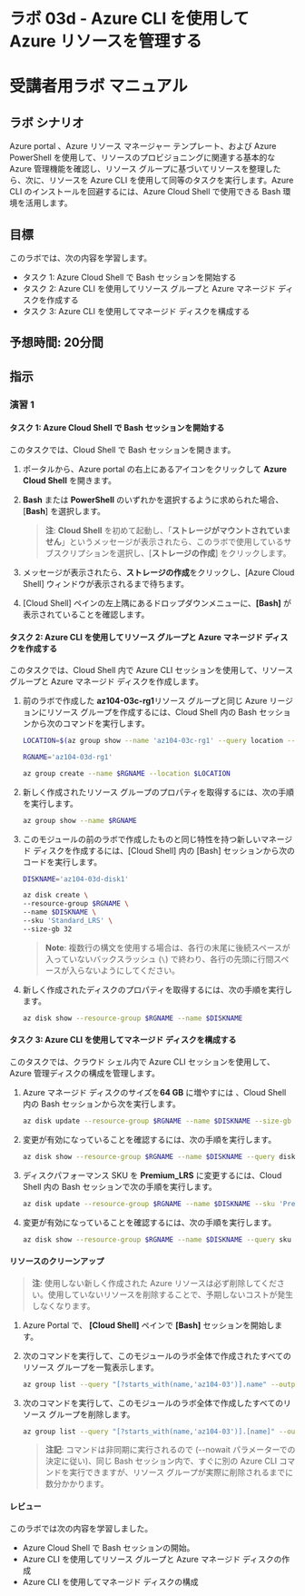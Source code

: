 ﻿---
lab:
    title: '03d - Azure CLI を使用して Azure リソースを管理する'
    module: 'モジュール 03 - Azure 管理'
---

# ラボ 03d - Azure CLI を使用して Azure リソースを管理する
# 受講者用ラボ マニュアル

## ラボ シナリオ

Azure portal 、Azure リソース マネージャー テンプレート、および Azure PowerShell を使用して、リソースのプロビジョニングに関連する基本的な Azure 管理機能を確認し、リソース グループに基づいてリソースを整理したら、次に、リソースを Azure CLI を使用して同等のタスクを実行します。Azure CLI のインストールを回避するには、Azure Cloud Shell で使用できる Bash 環境を活用します。

## 目標

このラボでは、次の内容を学習します。

+ タスク 1: Azure Cloud Shell で Bash セッションを開始する
+ タスク 2: Azure CLI を使用してリソース グループと Azure マネージド ディスクを作成する
+ タスク 3: Azure CLI を使用してマネージド ディスクを構成する

## 予想時間: 20分間

## 指示

### 演習 1

#### タスク 1: Azure Cloud Shell で Bash セッションを開始する

このタスクでは、Cloud Shell で Bash セッションを開きます。 

1. ポータルから、Azure portal の右上にあるアイコンをクリックして **Azure Cloud Shell** を開きます。

1. **Bash** または **PowerShell** のいずれかを選択するように求められた場合、[**Bash**] を選択します。      

    >**注**: **Cloud Shell** を初めて起動し、「**ストレージがマウントされていません**」というメッセージが表示されたら、このラボで使用しているサブスクリプションを選択し、[**ストレージの作成**] をクリックします。 

1. メッセージが表示されたら、**ストレージの作成**をクリックし、[Azure Cloud Shell] ウィンドウが表示されるまで待ちます。 

1. [Cloud Shell] ペインの左上隅にあるドロップダウンメニューに、**[Bash]** が表示されていることを確認します。

#### タスク 2: Azure CLI を使用してリソース グループと Azure マネージド ディスクを作成する

このタスクでは、Cloud Shell 内で Azure CLI セッションを使用して、リソース グループと Azure マネージド ディスクを作成します。

1. 前のラボで作成した **az104-03c-rg1**リソース グループと同じ Azure リージョンにリソース グループを作成するには、Cloud Shell 内の Bash セッションから次のコマンドを実行します。 

   ```sh
   LOCATION=$(az group show --name 'az104-03c-rg1' --query location --out tsv)

   RGNAME='az104-03d-rg1'

   az group create --name $RGNAME --location $LOCATION
   ```
1. 新しく作成されたリソース グループのプロパティを取得するには、次の手順を実行します。

   ```sh
   az group show --name $RGNAME
   ```
1. このモジュールの前のラボで作成したものと同じ特性を持つ新しいマネージド ディスクを作成するには、[Cloud Shell] 内の [Bash] セッションから次のコードを実行します。

   ```sh
   DISKNAME='az104-03d-disk1'

   az disk create \
   --resource-group $RGNAME \
   --name $DISKNAME \
   --sku 'Standard_LRS' \
   --size-gb 32
   ```
    >**Note**: 複数行の構文を使用する場合は、各行の末尾に後続スペースが入っていないバックスラッシュ (`\`) で終わり、各行の先頭に行間スペースが入らないようにしてください。

1. 新しく作成されたディスクのプロパティを取得するには、次の手順を実行します。

   ```sh
   az disk show --resource-group $RGNAME --name $DISKNAME
   ```

#### タスク 3: Azure CLI を使用してマネージド ディスクを構成する

このタスクでは、クラウド シェル内で Azure CLI セッションを使用して、Azure 管理ディスクの構成を管理します。 

1. Azure マネージド ディスクのサイズを**64 GB** に増やすには 、Cloud Shell 内の Bash セッションから次を実行します。 

   ```sh
   az disk update --resource-group $RGNAME --name $DISKNAME --size-gb 64
   ```

1. 変更が有効になっていることを確認するには、次の手順を実行します。

   ```sh
   az disk show --resource-group $RGNAME --name $DISKNAME --query diskSizeGb
   ```

1. ディスクパフォーマンス SKU を **Premium_LRS** に変更するには、Cloud Shell 内の Bash セッションで次の手順を実行します。 

   ```sh
   az disk update --resource-group $RGNAME --name $DISKNAME --sku 'Premium_LRS'
   ```

1. 変更が有効になっていることを確認するには、次の手順を実行します。

   ```sh
   az disk show --resource-group $RGNAME --name $DISKNAME --query sku
   ```

#### リソースのクリーンアップ

   >**注**: 使用しない新しく作成された Azure リソースは必ず削除してください。使用していないリソースを削除することで、予期しないコストが発生しなくなります。

1. Azure Portal で、 **[Cloud Shell]** ペインで **[Bash]** セッションを開始します。

1. 次のコマンドを実行して、このモジュールのラボ全体で作成されたすべてのリソース グループを一覧表示します。

   ```sh
   az group list --query "[?starts_with(name,'az104-03')].name" --output tsv
   ```

1. 次のコマンドを実行して、このモジュールのラボ全体で作成したすべてのリソース グループを削除します。

   ```sh
   az group list --query "[?starts_with(name,'az104-03')].[name]" --output tsv | xargs -L1 bash -c 'az group delete --name $0 --no-wait --yes'
   ```

    >**注記**: コマンドは非同期に実行されるので (--nowait パラメーターでの決定に従い)、同じ Bash セッション内で、すぐに別の Azure CLI コマンドを実行できますが、リソース グループが実際に削除されるまでに数分かかります。

#### レビュー

このラボでは次の内容を学習しました。

- Azure Cloud Shell で Bash セッションの開始。
- Azure CLI を使用してリソース グループと Azure マネージド ディスクの作成
- Azure CLI を使用してマネージド ディスクの構成